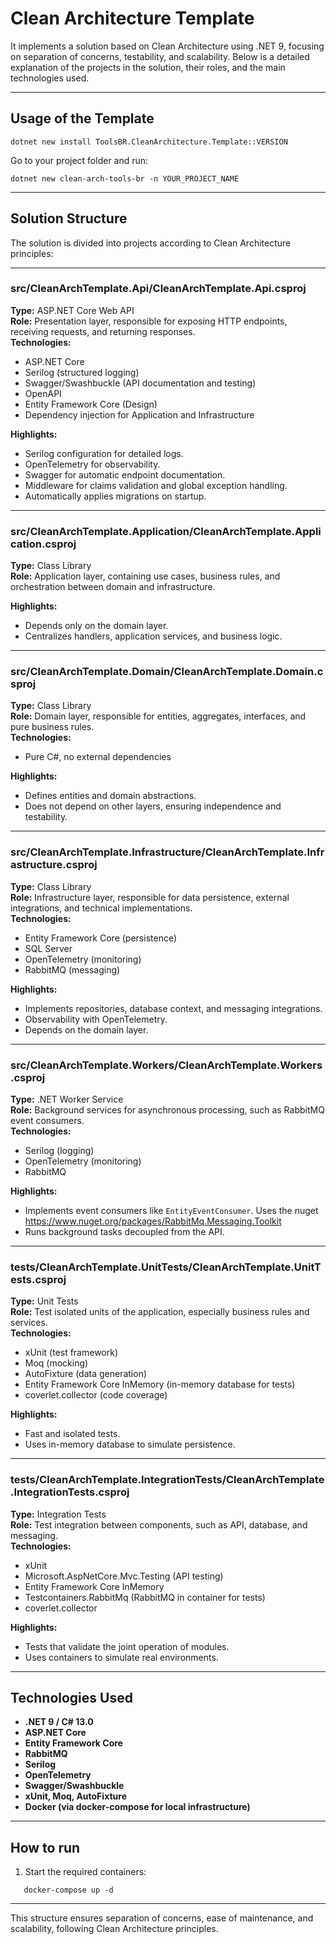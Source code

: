 # Clean Architecture Template

It implements a solution based on Clean Architecture using .NET 9, focusing on separation of concerns, testability, and scalability. Below is a detailed explanation of the projects in the solution, their roles, and the main technologies used.

---

## Usage of the Template
```
dotnet new install ToolsBR.CleanArchitecture.Template::VERSION
```

Go to your project folder and run:
```
dotnet new clean-arch-tools-br -n YOUR_PROJECT_NAME
```

---

## Solution Structure

The solution is divided into projects according to Clean Architecture principles:

---

### src/CleanArchTemplate.Api/CleanArchTemplate.Api.csproj

**Type:** ASP.NET Core Web API  
**Role:** Presentation layer, responsible for exposing HTTP endpoints, receiving requests, and returning responses.  
**Technologies:**  
- ASP.NET Core
- Serilog (structured logging)
- Swagger/Swashbuckle (API documentation and testing)
- OpenAPI
- Entity Framework Core (Design)
- Dependency injection for Application and Infrastructure

**Highlights:**  
- Serilog configuration for detailed logs.
- OpenTelemetry for observability.
- Swagger for automatic endpoint documentation.
- Middleware for claims validation and global exception handling.
- Automatically applies migrations on startup.

---

### src/CleanArchTemplate.Application/CleanArchTemplate.Application.csproj

**Type:** Class Library  
**Role:** Application layer, containing use cases, business rules, and orchestration between domain and infrastructure.

**Highlights:**  
- Depends only on the domain layer.
- Centralizes handlers, application services, and business logic.

---

### src/CleanArchTemplate.Domain/CleanArchTemplate.Domain.csproj

**Type:** Class Library  
**Role:** Domain layer, responsible for entities, aggregates, interfaces, and pure business rules.  
**Technologies:**  
- Pure C#, no external dependencies

**Highlights:**  
- Defines entities and domain abstractions.
- Does not depend on other layers, ensuring independence and testability.

---

### src/CleanArchTemplate.Infrastructure/CleanArchTemplate.Infrastructure.csproj

**Type:** Class Library  
**Role:** Infrastructure layer, responsible for data persistence, external integrations, and technical implementations.  
**Technologies:**  
- Entity Framework Core (persistence)
- SQL Server
- OpenTelemetry (monitoring)
- RabbitMQ (messaging)

**Highlights:**  
- Implements repositories, database context, and messaging integrations.
- Observability with OpenTelemetry.
- Depends on the domain layer.

---

### src/CleanArchTemplate.Workers/CleanArchTemplate.Workers.csproj

**Type:** .NET Worker Service  
**Role:** Background services for asynchronous processing, such as RabbitMQ event consumers.  
**Technologies:**
- Serilog (logging)
- OpenTelemetry (monitoring)
- RabbitMQ

**Highlights:**  
- Implements event consumers like `EntityEventConsumer`. Uses the nuget https://www.nuget.org/packages/RabbitMq.Messaging.Toolkit
- Runs background tasks decoupled from the API.

---

### tests/CleanArchTemplate.UnitTests/CleanArchTemplate.UnitTests.csproj

**Type:** Unit Tests  
**Role:** Test isolated units of the application, especially business rules and services.  
**Technologies:**  
- xUnit (test framework)
- Moq (mocking)
- AutoFixture (data generation)
- Entity Framework Core InMemory (in-memory database for tests)
- coverlet.collector (code coverage)

**Highlights:**  
- Fast and isolated tests.
- Uses in-memory database to simulate persistence.

---

### tests/CleanArchTemplate.IntegrationTests/CleanArchTemplate.IntegrationTests.csproj

**Type:** Integration Tests  
**Role:** Test integration between components, such as API, database, and messaging.  
**Technologies:**  
- xUnit
- Microsoft.AspNetCore.Mvc.Testing (API testing)
- Entity Framework Core InMemory
- Testcontainers.RabbitMq (RabbitMQ in container for tests)
- coverlet.collector

**Highlights:**  
- Tests that validate the joint operation of modules.
- Uses containers to simulate real environments.

---

## Technologies Used

- **.NET 9 / C# 13.0**
- **ASP.NET Core**
- **Entity Framework Core**
- **RabbitMQ**
- **Serilog**
- **OpenTelemetry**
- **Swagger/Swashbuckle**
- **xUnit, Moq, AutoFixture**
- **Docker (via docker-compose for local infrastructure)**

---

## How to run

1. Start the required containers:
```
   docker-compose up -d
```

---

This structure ensures separation of concerns, ease of maintenance, and scalability, following Clean Architecture principles.